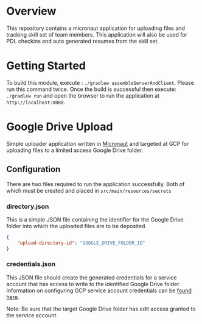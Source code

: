 # Overview
This repository contains a micronaut application for uploading files and tracking skill set of team members. This application will also be used for PDL checkins and auto generated resumes from the skill set.

# Getting Started
To build this module, execute : `./gradlew assembleServerAndClient`. Please run this command twice. 
Once the build is successful then execute: `./gradlew run` and open the browser to run the application at `http://localhost:8080`.
# Google Drive Upload
Simple uploader application written in [Micronaut](https://micronaut.io) and targeted at GCP for uploading files to a limited access Google Drive folder.

## Configuration
There are two files required to run the application successfully. Both of which must be created and placed in
`src/main/resources/secrets`

### directory.json
This is a simple JSON file containing the identifier for the Google Drive folder into which the uploaded files are to be deposited.

```json
{
    "upload-directory-id": "GOOGLE_DRIVE_FOLDER_ID"
}
```

### credentials.json
This JSON file should create the generated credentials for a service account that has access to write to the identified Google Drive folder. Information on configuring GCP service account credentials can be [found here](https://cloud.google.com/iam/docs/creating-managing-service-account-keys).

Note: Be sure that the target Google Drive folder has edit access granted to the service account.